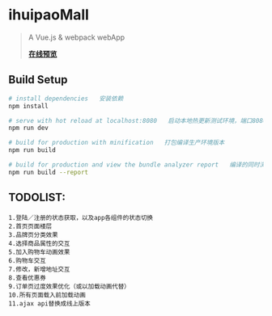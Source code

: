 # ihuipaoMall

> A Vue.js & webpack webApp
> 
> [**在线预览**](http://t.cn/R6kFNhV)

## Build Setup

``` bash
# install dependencies   安装依赖
npm install

# serve with hot reload at localhost:8080   启动本地热更新测试环境，端口8080
npm run dev

# build for production with minification   打包编译生产环境版本
npm run build

# build for production and view the bundle analyzer report   编译的同时浏览打包分析报告
npm run build --report
```

## TODOLIST: 
    1.登陆／注册的状态获取，以及app各组件的状态切换
    2.首页页面楼层
    3.品牌页分类效果
    4.选择商品属性的交互
    5.加入购物车动画效果
    6.购物车交互
    7.修改，新增地址交互
    8.查看优惠券
    9.订单页过度效果优化（或以加载动画代替）
    10.所有页面载入前加载动画
    11.ajax api替换成线上版本
